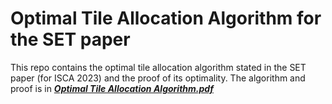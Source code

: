# Optimal Tile Allocation Algorithm for the SET paper
This repo contains the optimal tile allocation algorithm stated in the SET paper (for ISCA 2023) and the proof of its optimality.
The algorithm and proof is in ***[Optimal Tile Allocation Algorithm.pdf](./Optimal_Tile_Allocation_Algorithm.pdf)***